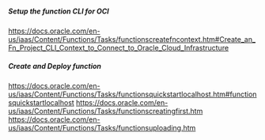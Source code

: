 ##### Setup the function CLI for OCI 
https://docs.oracle.com/en-us/iaas/Content/Functions/Tasks/functionscreatefncontext.htm#Create_an_Fn_Project_CLI_Context_to_Connect_to_Oracle_Cloud_Infrastructure 

##### Create and Deploy function 
https://docs.oracle.com/en-us/iaas/Content/Functions/Tasks/functionsquickstartlocalhost.htm#functionsquickstartlocalhost 
https://docs.oracle.com/en-us/iaas/Content/Functions/Tasks/functionscreatingfirst.htm 
https://docs.oracle.com/en-us/iaas/Content/Functions/Tasks/functionsuploading.htm
